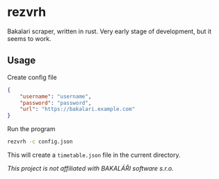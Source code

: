 # rezvrh

Bakalari scraper, written in rust. Very early stage of development, but it seems to work.

## Usage

Create config file

```json
{
    "username": "username",
    "password": "password",
    "url": "https://bakalari.example.com"
}
```

Run the program

```bash
rezvrh -c config.json
```

This will create a `timetable.json` file in the current directory.

*This project is not affiliated with BAKALÁŘI software s.r.o.*
